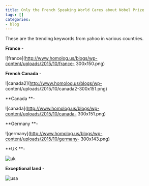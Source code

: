 ```yaml
---
title: Only the French Speaking World Cares about Nobel Prize
tags: []
categories:
- blog
---
```

These are the trending keywords from yahoo in various countries.
<!--more-->

**France** \- 

![france](http://www.homolog.us/blogs/wp-content/uploads/2015/10/france-
300x150.png)

**French Canada** \- 

![canada2](http://www.homolog.us/blogs/wp-
content/uploads/2015/10/canada2-300x151.png)

**Canada **\- 

![canada](http://www.homolog.us/blogs/wp-content/uploads/2015/10/canada-
300x151.png)

**Germany **\- 

![germany](http://www.homolog.us/blogs/wp-content/uploads/2015/10/germany-
300x143.png)

**UK **\- 

![uk](http://www.homolog.us/blogs/wp-content/uploads/2015/10/uk-300x159.png)

**Exceptional land** \- 

![usa](http://www.homolog.us/blogs/wp-content/uploads/2015/10/usa-300x163.png)

